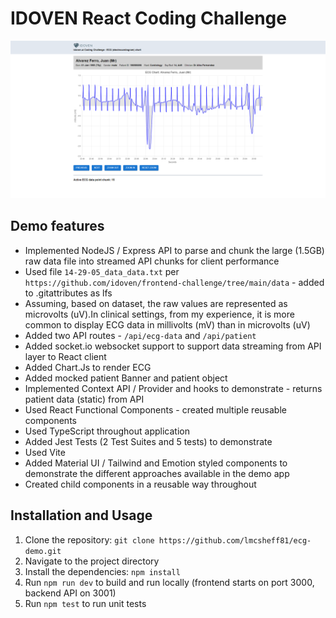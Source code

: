 # IDOVEN React Coding Challenge

![Buildtapp](src/assets/images/app-screenshot.png)

## Demo features

- Implemented NodeJS / Express API to parse and chunk the large (1.5GB) raw data file into streamed API chunks for client performance
- Used file `14-29-05_data_data.txt` per `https://github.com/idoven/frontend-challenge/tree/main/data` - added to .gitattributes as lfs
- Assuming, based on dataset, the raw values are represented as microvolts (uV).In clinical settings, from my experience, it is more common to display ECG data in millivolts (mV) than in microvolts (uV)
- Added two API routes - `/api/ecg-data` and `/api/patient`
- Added socket.io websocket support to support data streaming from API layer to React client
- Added Chart.Js to render ECG
- Added mocked patient Banner and patient object
- Implemented Context API / Provider and hooks to demonstrate - returns patient data (static) from API
- Used React Functional Components - created multiple reusable components
- Used TypeScript throughout application
- Added Jest Tests (2 Test Suites and 5 tests) to demonstrate
- Used Vite
- Added Material UI / Tailwind and Emotion styled components to demonstrate the different approaches available in the demo app
- Created child components in a reusable way throughout

## Installation and Usage

1. Clone the repository: `git clone https://github.com/lmcsheff81/ecg-demo.git`
2. Navigate to the project directory
3. Install the dependencies: `npm install`
4. Run `npm run dev` to build and run locally (frontend starts on port 3000, backend API on 3001)
5. Run `npm test` to run unit tests
